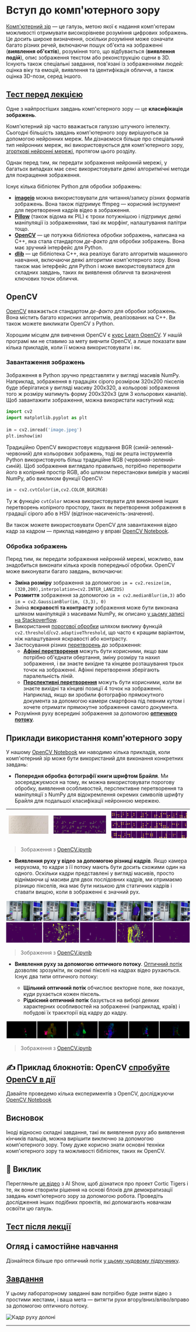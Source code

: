 <!--
CO_OP_TRANSLATOR_METADATA:
{
  "original_hash": "feeca98225cb420afc89415f24f63d92",
  "translation_date": "2025-09-23T15:29:56+00:00",
  "source_file": "lessons/4-ComputerVision/06-IntroCV/README.md",
  "language_code": "uk"
}
-->
# Вступ до комп'ютерного зору

[Комп'ютерний зір](https://wikipedia.org/wiki/Computer_vision) — це галузь, метою якої є надання комп'ютерам можливості отримувати високорівневе розуміння цифрових зображень. Це досить широке визначення, оскільки *розуміння* може означати багато різних речей, включаючи пошук об'єкта на зображенні (**виявлення об'єктів**), розуміння того, що відбувається (**виявлення подій**), опис зображення текстом або реконструкцію сцени в 3D. Існують також спеціальні завдання, пов'язані із зображеннями людей: оцінка віку та емоцій, виявлення та ідентифікація обличчя, а також оцінка 3D-пози, серед іншого.

## [Тест перед лекцією](https://ff-quizzes.netlify.app/en/ai/quiz/11)

Одне з найпростіших завдань комп'ютерного зору — це **класифікація зображень**.

Комп'ютерний зір часто вважається галуззю штучного інтелекту. Сьогодні більшість завдань комп'ютерного зору вирішуються за допомогою нейронних мереж. Ми дізнаємося більше про спеціальний тип нейронних мереж, які використовуються для комп'ютерного зору, [згорткові нейронні мережі](../07-ConvNets/README.md), протягом цього розділу.

Однак перед тим, як передати зображення нейронній мережі, у багатьох випадках має сенс використовувати деякі алгоритмічні методи для покращення зображення.

Існує кілька бібліотек Python для обробки зображень:

* **[imageio](https://imageio.readthedocs.io/en/stable/)** можна використовувати для читання/запису різних форматів зображень. Вона також підтримує ffmpeg — корисний інструмент для перетворення кадрів відео в зображення.
* **[Pillow](https://pillow.readthedocs.io/en/stable/index.html)** (також відома як PIL) є трохи потужнішою і підтримує деякі маніпуляції із зображеннями, такі як морфінг, налаштування палітри тощо.
* **[OpenCV](https://opencv.org/)** — це потужна бібліотека обробки зображень, написана на C++, яка стала стандартом *де-факто* для обробки зображень. Вона має зручний інтерфейс для Python.
* **[dlib](http://dlib.net/)** — це бібліотека C++, яка реалізує багато алгоритмів машинного навчання, включаючи деякі алгоритми комп'ютерного зору. Вона також має інтерфейс для Python і може використовуватися для складних завдань, таких як виявлення обличчя та визначення ключових точок обличчя.

## OpenCV

[OpenCV](https://opencv.org/) вважається стандартом *де-факто* для обробки зображень. Вона містить багато корисних алгоритмів, реалізованих на C++. Ви також можете викликати OpenCV з Python.

Хорошим місцем для вивчення OpenCV є [курс Learn OpenCV](https://learnopencv.com/getting-started-with-opencv/). У нашій програмі ми не ставимо за мету вивчити OpenCV, а лише показати вам кілька прикладів, коли її можна використовувати і як.

### Завантаження зображень

Зображення в Python зручно представляти у вигляді масивів NumPy. Наприклад, зображення в градаціях сірого розміром 320x200 пікселів буде зберігатися у вигляді масиву 200x320, а кольорові зображення того ж розміру матимуть форму 200x320x3 (для 3 кольорових каналів). Щоб завантажити зображення, можна використати наступний код:

```python
import cv2
import matplotlib.pyplot as plt

im = cv2.imread('image.jpeg')
plt.imshow(im)
```

Традиційно OpenCV використовує кодування BGR (синій-зелений-червоний) для кольорових зображень, тоді як решта інструментів Python використовують більш традиційне RGB (червоний-зелений-синій). Щоб зображення виглядало правильно, потрібно перетворити його в колірний простір RGB, або шляхом перестановки вимірів у масиві NumPy, або викликом функції OpenCV:

```python
im = cv2.cvtColor(im,cv2.COLOR_BGR2RGB)
```

Ту ж функцію `cvtColor` можна використовувати для виконання інших перетворень колірного простору, таких як перетворення зображення в градації сірого або в HSV (відтінок-насиченість-значення).

Ви також можете використовувати OpenCV для завантаження відео кадр за кадром — приклад наведено у вправі [OpenCV Notebook](OpenCV.ipynb).

### Обробка зображень

Перед тим, як передати зображення нейронній мережі, можливо, вам знадобиться виконати кілька кроків попередньої обробки. OpenCV може виконувати багато завдань, включаючи:

* **Зміна розміру** зображення за допомогою `im = cv2.resize(im, (320,200),interpolation=cv2.INTER_LANCZOS)`
* **Розмиття** зображення за допомогою `im = cv2.medianBlur(im,3)` або `im = cv2.GaussianBlur(im, (3,3), 0)`
* Зміна **яскравості та контрасту** зображення може бути виконана шляхом маніпуляцій з масивами NumPy, як описано [у цьому записі на Stackoverflow](https://stackoverflow.com/questions/39308030/how-do-i-increase-the-contrast-of-an-image-in-python-opencv).
* Використання [порогової обробки](https://docs.opencv.org/4.x/d7/d4d/tutorial_py_thresholding.html) шляхом виклику функцій `cv2.threshold`/`cv2.adaptiveThreshold`, що часто є кращим варіантом, ніж налаштування яскравості або контрасту.
* Застосування різних [перетворень](https://docs.opencv.org/4.5.5/da/d6e/tutorial_py_geometric_transformations.html) до зображення:
    - **[Афінні перетворення](https://docs.opencv.org/4.5.5/d4/d61/tutorial_warp_affine.html)** можуть бути корисними, якщо вам потрібно об'єднати обертання, зміну розміру та нахил зображення, і ви знаєте вихідне та кінцеве розташування трьох точок на зображенні. Афінні перетворення зберігають паралельність ліній.
    - **[Перспективні перетворення](https://medium.com/analytics-vidhya/opencv-perspective-transformation-9edffefb2143)** можуть бути корисними, коли ви знаєте вихідні та кінцеві позиції 4 точок на зображенні. Наприклад, якщо ви зробили фотографію прямокутного документа за допомогою камери смартфона під певним кутом і хочете отримати прямокутне зображення самого документа.
* Розуміння руху всередині зображення за допомогою **[оптичного потоку](https://docs.opencv.org/4.5.5/d4/dee/tutorial_optical_flow.html)**.

## Приклади використання комп'ютерного зору

У нашому [OpenCV Notebook](OpenCV.ipynb) ми наводимо кілька прикладів, коли комп'ютерний зір може бути використаний для виконання конкретних завдань:

* **Попередня обробка фотографії книги шрифтом Брайля**. Ми зосереджуємося на тому, як можна використовувати порогову обробку, виявлення особливостей, перспективне перетворення та маніпуляції з NumPy для відокремлення окремих символів шрифту Брайля для подальшої класифікації нейронною мережею.

![Зображення шрифту Брайля](../../../../../translated_images/braille.341962ff76b1bd7044409371d3de09ced5028132aef97344ea4b7468c1208126.uk.jpeg) | ![Попередньо оброблене зображення шрифту Брайля](../../../../../translated_images/braille-result.46530fea020b03c76aac532d7d6eeef7f6fb35b55b1001cd21627907dabef3ed.uk.png) | ![Символи шрифту Брайля](../../../../../translated_images/braille-symbols.0159185ab69d533909dc4d7d26a1971b51401c6a80eb3a5584f250ea880af88b.uk.png)
----|-----|-----

> Зображення з [OpenCV.ipynb](OpenCV.ipynb)

* **Виявлення руху у відео за допомогою різниці кадрів**. Якщо камера нерухома, то кадри з її потоку мають бути досить схожими один на одного. Оскільки кадри представлені у вигляді масивів, просто віднімаючи ці масиви для двох послідовних кадрів, ми отримаємо різницю пікселів, яка має бути низькою для статичних кадрів і ставати вищою, коли в зображенні є значний рух.

![Зображення кадрів відео та різниці кадрів](../../../../../translated_images/frame-difference.706f805491a0883c938e16447bf5eb2f7d69e812c7f743cbe7d7c7645168f81f.uk.png)

> Зображення з [OpenCV.ipynb](OpenCV.ipynb)

* **Виявлення руху за допомогою оптичного потоку**. [Оптичний потік](https://docs.opencv.org/3.4/d4/dee/tutorial_optical_flow.html) дозволяє зрозуміти, як окремі пікселі на кадрах відео рухаються. Існує два типи оптичного потоку:

   - **Щільний оптичний потік** обчислює векторне поле, яке показує, куди рухається кожен піксель.
   - **Рідкісний оптичний потік** базується на виборі деяких характерних особливостей на зображенні (наприклад, країв) і побудові їх траєкторії від кадру до кадру.

![Зображення оптичного потоку](../../../../../translated_images/optical.1f4a94464579a83a10784f3c07fe7228514714b96782edf50e70ccd59d2d8c4f.uk.png)

> Зображення з [OpenCV.ipynb](OpenCV.ipynb)

## ✍️ Приклад блокнотів: OpenCV [спробуйте OpenCV в дії](OpenCV.ipynb)

Давайте проведемо кілька експериментів з OpenCV, досліджуючи [OpenCV Notebook](OpenCV.ipynb)

## Висновок

Іноді відносно складні завдання, такі як виявлення руху або виявлення кінчиків пальців, можна вирішити виключно за допомогою комп'ютерного зору. Тому дуже корисно знати основні техніки комп'ютерного зору та можливості бібліотек, таких як OpenCV.

## 🚀 Виклик

Перегляньте [це відео](https://docs.microsoft.com/shows/ai-show/ai-show--2021-opencv-ai-competition--grand-prize-winners--cortic-tigers--episode-32?WT.mc_id=academic-77998-cacaste) з AI Show, щоб дізнатися про проект Cortic Tigers і те, як вони створили рішення на основі блоків для демократизації завдань комп'ютерного зору за допомогою робота. Проведіть дослідження інших подібних проектів, які допомагають новачкам освоїти цю галузь.

## [Тест після лекції](https://ff-quizzes.netlify.app/en/ai/quiz/12)

## Огляд і самостійне навчання

Дізнайтеся більше про оптичний потік [у цьому чудовому підручнику](https://learnopencv.com/optical-flow-in-opencv/).

## [Завдання](lab/README.md)

У цьому лабораторному завданні вам потрібно буде зняти відео з простими жестами, і ваша мета — витягти рухи вгору/вниз/вліво/вправо за допомогою оптичного потоку.

<img src="images/palm-movement.png" width="30%" alt="Кадр руху долоні"/>

---

